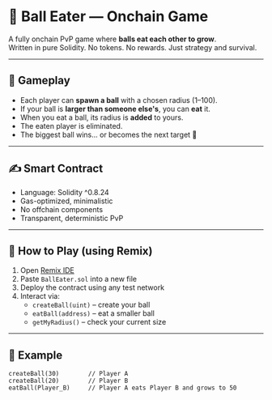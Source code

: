 # 🎱 Ball Eater — Onchain Game  
    
A fully onchain PvP game where **balls eat each other to grow**.     
Written in pure Solidity. No tokens. No rewards. Just strategy and survival.    
    
---  
    
## 🧠 Gameplay    
  
- Each player can **spawn a ball** with a chosen radius (1–100).  
- If your ball is **larger than someone else's**, you can **eat** it.  
- When you eat a ball, its radius is **added** to yours.
- The eaten player is eliminated.    
- The biggest ball wins... or becomes the next target 🧨    
  
---  
    
## ✍️ Smart Contract  
  
- Language: Solidity ^0.8.24  
- Gas-optimized, minimalistic  
- No offchain components  
- Transparent, deterministic PvP

---

## 🚀 How to Play (using Remix)

1. Open [Remix IDE](https://remix.ethereum.org/)
2. Paste `BallEater.sol` into a new file
3. Deploy the contract using any test network
4. Interact via:
   - `createBall(uint)` – create your ball  
   - `eatBall(address)` – eat a smaller ball  
   - `getMyRadius()` – check your current size  

---

## 🧪 Example

```solidity
createBall(30)        // Player A
createBall(20)        // Player B
eatBall(Player_B)     // Player A eats Player B and grows to 50
